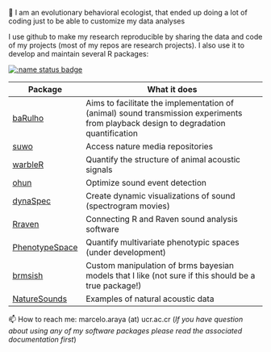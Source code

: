  👋 I am an evolutionary behavioral ecologist, that ended up doing a lot of coding just to be able to customize my data analyses

I use github to make my research reproducible by sharing the data and code of my projects (most of my repos are research projects). I also use it to develop and maintain several R packages:

[![:name status badge](https://maRce10.r-universe.dev/badges/:name)](https://maRce10.r-universe.dev)

| Package | What it does |
|---------|--------------|
| [baRulho](https://github.com/ropensci/baRulho) | Aims to facilitate the implementation of (animal) sound transmission experiments from playback design to degradation quantification |
| [suwo](https://github.com/maRce10/suwo) | Access nature media repositories |
| [warbleR](https://github.com/maRce10/warbleR) | Quantify the structure of animal acoustic signals |
| [ohun](https://github.com/ropensci/ohun) | Optimize sound event detection |
| [dynaSpec](https://github.com/maRce10/dynaSpec) | Create dynamic visualizations of sound (spectrogram movies) |
| [Rraven](https://github.com/maRce10/Rraven) | Connecting R and Raven sound analysis software |
| [PhenotypeSpace](https://github.com/maRce10/PhenotypeSpace) | Quantify multivariate phenotypic spaces (under development) |
| [brmsish](https://github.com/maRce10/brmsish) | Custom manipulation of brms bayesian models that I like (not sure if this should be a true package!) |
| [NatureSounds](https://github.com/maRce10/NatureSounds) | Examples of natural acoustic data |


📫 How to reach me: marcelo.araya (at) ucr.ac.cr (*If you have question about using any of my software packages please read the associated documentation first*)
